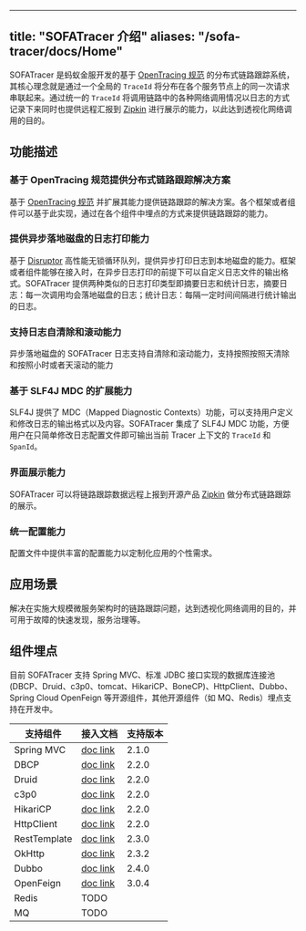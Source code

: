 
---
title: "SOFATracer 介绍"
aliases: "/sofa-tracer/docs/Home"
---


SOFATracer 是蚂蚁金服开发的基于 [OpenTracing 规范](http://opentracing.io/documentation/pages/spec.html) 的分布式链路跟踪系统，其核心理念就是通过一个全局的 `TraceId` 将分布在各个服务节点上的同一次请求串联起来。通过统一的 `TraceId` 将调用链路中的各种网络调用情况以日志的方式记录下来同时也提供远程汇报到 [Zipkin](https://zipkin.io/) 进行展示的能力，以此达到透视化网络调用的目的。

## 功能描述

### 基于 OpenTracing 规范提供分布式链路跟踪解决方案

基于 [OpenTracing 规范](http://opentracing.io/documentation/pages/spec.html) 并扩展其能力提供链路跟踪的解决方案。各个框架或者组件可以基于此实现，通过在各个组件中埋点的方式来提供链路跟踪的能力。

### 提供异步落地磁盘的日志打印能力

基于 [Disruptor](https://github.com/LMAX-Exchange/disruptor) 高性能无锁循环队列，提供异步打印日志到本地磁盘的能力。框架或者组件能够在接入时，在异步日志打印的前提下可以自定义日志文件的输出格式。SOFATracer 提供两种类似的日志打印类型即摘要日志和统计日志，摘要日志：每一次调用均会落地磁盘的日志；统计日志：每隔一定时间间隔进行统计输出的日志。

### 支持日志自清除和滚动能力

异步落地磁盘的 SOFATracer 日志支持自清除和滚动能力，支持按照按照天清除和按照小时或者天滚动的能力

### 基于 SLF4J MDC 的扩展能力

SLF4J 提供了 MDC（Mapped Diagnostic Contexts）功能，可以支持用户定义和修改日志的输出格式以及内容。SOFATracer 集成了 SLF4J MDC 功能，方便用户在只简单修改日志配置文件即可输出当前 Tracer 上下文的 `TraceId` 和 `SpanId`。

### 界面展示能力

SOFATracer 可以将链路跟踪数据远程上报到开源产品 [Zipkin](https://zipkin.io/) 做分布式链路跟踪的展示。

### 统一配置能力

配置文件中提供丰富的配置能力以定制化应用的个性需求。

## 应用场景

解决在实施大规模微服务架构时的链路跟踪问题，达到透视化网络调用的目的，并可用于故障的快速发现，服务治理等。

## 组件埋点

目前 SOFATracer 支持 Spring MVC、标准 JDBC 接口实现的数据库连接池(DBCP、Druid、c3p0、tomcat、HikariCP、BoneCP)、HttpClient、Dubbo、Spring Cloud OpenFeign 等开源组件，其他开源组件（如 MQ、Redis）埋点支持在开发中。

支持组件 | 接入文档 | 支持版本
--------- | -------------  | -------------
Spring MVC | [doc link](http://www.sofastack.tech/sofa-tracer/docs/usage-of-mvc) | 2.1.0
DBCP | [doc link](http://www.sofastack.tech/sofa-tracer/docs/usage-of-datasource) | 2.2.0
Druid | [doc link](http://www.sofastack.tech/sofa-tracer/docs/usage-of-datasource) | 2.2.0
c3p0 | [doc link](http://www.sofastack.tech/sofa-tracer/docs/usage-of-datasource) | 2.2.0
HikariCP | [doc link](http://www.sofastack.tech/sofa-tracer/docs/usage-of-datasource) | 2.2.0
HttpClient | [doc link](http://www.sofastack.tech/sofa-tracer/docs/usage-of-datasource) | 2.2.0
RestTemplate | [doc link](http://www.sofastack.tech/sofa-tracer/docs/usage-of-resttemplate) | 2.3.0
OkHttp | [doc link](http://www.sofastack.tech/sofa-tracer/docs/usage-of-okhttp) | 2.3.2
Dubbo | [doc link](http://www.sofastack.tech/sofa-tracer/docs/usage-of-dubbo) | 2.4.0
OpenFeign | [doc link](http://www.sofastack.tech/sofa-tracer/docs/usage-of-dubbo) | 3.0.4
Redis | TODO | 
MQ | TODO | 

